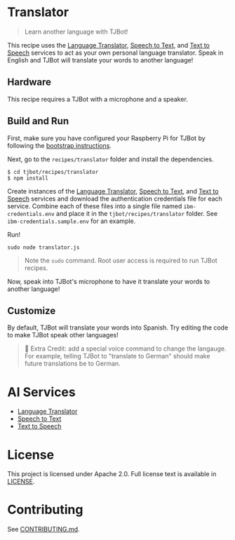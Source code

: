 # Translator
> Learn another language with TJBot!

This recipe uses the [Language Translator](https://www.ibm.com/watson/services/language-translator), [Speech to Text](https://www.ibm.com/watson/services/speech-to-text/), and [Text to Speech](https://www.ibm.com/watson/services/text-to-speech/) services to act as your own personal language translator. Speak in English and TJBot will translate your words to another language!

## Hardware
This recipe requires a TJBot with a microphone and a speaker.

## Build and Run
First, make sure you have configured your Raspberry Pi for TJBot by following the [bootstrap instructions](https://github.com/ibmtjbot/tjbot/tree/master/bootstrap).

Next, go to the `recipes/translator` folder and install the dependencies.

    $ cd tjbot/recipes/translator
    $ npm install

Create instances of the [Language Translator](https://www.ibm.com/watson/services/language-translator), [Speech to Text](https://www.ibm.com/watson/services/speech-to-text/), and [Text to Speech](https://www.ibm.com/watson/services/text-to-speech/) services and download the authentication credentials file for each service. Combine each of these files into a single file named `ibm-credentials.env` and place it in the `tjbot/recipes/translator` folder. See `ibm-credentials.sample.env` for an example.

Run!

    sudo node translator.js

> Note the `sudo` command. Root user access is required to run TJBot recipes.

Now, speak into TJBot's microphone to have it translate your words to another language!

## Customize
By default, TJBot will translate your words into Spanish. Try editing the code to make TJBot speak other languages!

> 🎉 Extra Credit: add a special voice command to change the langauge. For example, telling TJBot to "translate to German" should make future translations be to German.

# AI Services
- [Language Translator](https://www.ibm.com/watson/services/language-translator)
- [Speech to Text](https://www.ibm.com/watson/services/speech-to-text/)
- [Text to Speech](https://www.ibm.com/watson/services/text-to-speech/)

# License
This project is licensed under Apache 2.0. Full license text is available in [LICENSE](../../LICENSE).

# Contributing
See [CONTRIBUTING.md](../../CONTRIBUTING.md).

